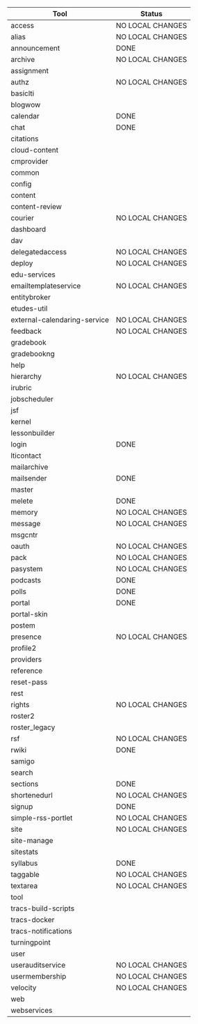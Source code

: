
| Tool          | Status        |
| ------------- | ------------- |
| access        | NO LOCAL CHANGES |
| alias         | NO LOCAL CHANGES |
| announcement  |    DONE       |
| archive       | NO LOCAL CHANGES |
| assignment    ||
| authz         | NO LOCAL CHANGES |
|	basiclti	|		|
|	blogwow	|		|
|	calendar	|    DONE       |
|	chat	|    DONE       |
|	citations	|		|
|	cloud-content	|		|
|	cmprovider	|		|
|	common	|		|
|	config	|		|
|	content	|		|
|	content-review	|		|
|	courier	| NO LOCAL CHANGES |
|	dashboard	|		|
|	dav	|		|
|	delegatedaccess	| NO LOCAL CHANGES |
|	deploy	| NO LOCAL CHANGES |
|	edu-services	|		|
|	emailtemplateservice	| NO LOCAL CHANGES |
|	entitybroker	|		|
|	etudes-util	|		|
|	external-calendaring-service	| NO LOCAL CHANGES |
|	feedback	| NO LOCAL CHANGES |
|	gradebook	|		|
|	gradebookng	|		|
|	help	|		|
|	hierarchy	| NO LOCAL CHANGES |
|	irubric	|		|
|	jobscheduler	|		|
|	jsf	|		|
|	kernel	|		|
|	lessonbuilder	|		|
|	login	|	DONE	|
|	lticontact	|		|
|	mailarchive	|		|
|	mailsender	|	DONE	|
|	master	|		|
|	melete	|	DONE	|
|	memory	| NO LOCAL CHANGES |
|	message	| NO LOCAL CHANGES |
|	msgcntr	|		|
|	oauth	| NO LOCAL CHANGES |
|	pack	| NO LOCAL CHANGES |
|	pasystem	| NO LOCAL CHANGES |
|	podcasts	|    DONE    |
|	polls	|	DONE	|
|	portal	|	DONE	|
|	portal-skin	|		|
|	postem	|		|
|	presence	| NO LOCAL CHANGES |
|	profile2	|		|
|	providers	|		|
|	reference	|		|
|	reset-pass	|		|
|	rest	|		|
|	rights	| NO LOCAL CHANGES |
|	roster2	|		|
|	roster_legacy	|		|
|	rsf	| NO LOCAL CHANGES |
|	rwiki	|   DONE    |
|	samigo	|		|
|	search	|		|
|	sections	|    DONE    |
|	shortenedurl	| NO LOCAL CHANGES |
|	signup	|	DONE	|
|	simple-rss-portlet	| NO LOCAL CHANGES |
|	site	| NO LOCAL CHANGES |
|	site-manage	|		|
|	sitestats	|		|
|	syllabus	|    DONE    |
|	taggable	| NO LOCAL CHANGES |
|	textarea	| NO LOCAL CHANGES |
|	tool	|		|
|	tracs-build-scripts	|		|
|	tracs-docker	|		|
|	tracs-notifications	|		|
|	turningpoint	|		|
|	user	|		|
|	userauditservice	| NO LOCAL CHANGES |
|	usermembership	| NO LOCAL CHANGES |
|	velocity	| NO LOCAL CHANGES |
|	web	|		|
|	webservices	|		|
